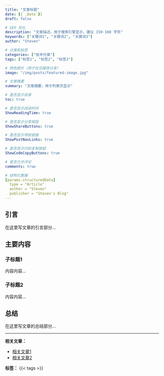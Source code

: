 ```yaml
---
title: "文章标题"
date: {{ .Date }}
draft: false

# SEO 优化
description: "文章描述，用于搜索引擎显示，建议 150-160 字符"
keywords: ["关键词1", "关键词2", "关键词3"]
author: "Steven"

# 分类和标签
categories: ["技术分类"]
tags: ["标签1", "标签2", "标签3"]

# 特色图片（用于社交媒体分享）
image: "/img/posts/featured-image.jpg"

# 文章摘要
summary: "文章摘要，用于列表页显示"

# 是否显示目录
toc: true

# 是否显示阅读时间
ShowReadingTime: true

# 是否显示分享按钮
ShowShareButtons: true

# 是否显示导航链接
ShowPostNavLinks: true

# 是否显示代码复制按钮
ShowCodeCopyButtons: true

# 是否允许评论
comments: true

# 结构化数据
[params.structuredData]
  type = "Article"
  author = "Steven"
  publisher = "Steven's Blog"
---
```


<!-- 文章内容从这里开始 -->

## 引言

在这里写文章的引言部分...

## 主要内容

### 子标题1

内容内容...

### 子标题2

内容内容...

## 总结

在这里写文章的总结部分...

---

**相关文章：**
- [相关文章1](/posts/related-post-1/)
- [相关文章2](/posts/related-post-2/)

**标签：** {{< tags >}}
